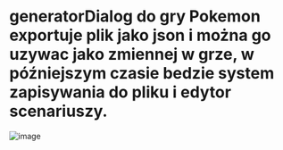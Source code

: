 # generatorDialog do gry Pokemon exportuje plik jako json i można go uzywac jako zmiennej w grze, w późniejszym czasie bedzie system zapisywania do pliku i edytor scenariuszy.

![image](https://github.com/xxmartinxx1/generatorDialog/assets/44817506/53494d84-c66c-4f6b-8bf1-62555eaa7976)
